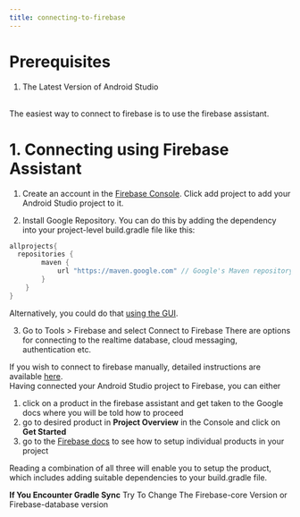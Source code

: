 ```yaml
---
title: connecting-to-firebase
---
```


# Prerequisites
1. The Latest Version of Android Studio

<br>
The easiest way to connect to firebase is to use the firebase assistant. 

# 1. Connecting using Firebase Assistant

1. Create an account in the [Firebase Console](https://console.firebase.google.com).
Click add project to add your Android Studio project to it. 

2. Install Google Repository.
You can do this by adding the dependency into your project-level build.gradle file like this:

```java
allprojects{
  repositories {
        maven {
            url "https://maven.google.com" // Google's Maven repository
        }
    }
}
```

Alternatively, you could do that [using the GUI](https://developer.android.com/studio/write/firebase). 

3. Go to Tools > Firebase and select Connect to Firebase
There are options for connecting to the realtime database, cloud messaging, authentication etc.

If you wish to connect to firebase manually, detailed instructions are available [here](https://firebase.google.com/docs/android/setup). 
<br>
Having connected your Android Studio project to Firebase, you can either 
1. click on a product in the firebase assistant and get taken to the Google docs where you will be told how to proceed
2. go to desired product in **Project Overview** in the Console and click on **Get Started** 
3. go to the [Firebase docs](https://www.firebase.com/docs/android/quickstart.html) to see how to setup individual products in your project

Reading a combination of all three will enable you to setup the product, which includes adding suitable dependencies to your build.gradle file.

**If You Encounter Gradle Sync**
Try To Change The Firebase-core Version or Firebase-database version

